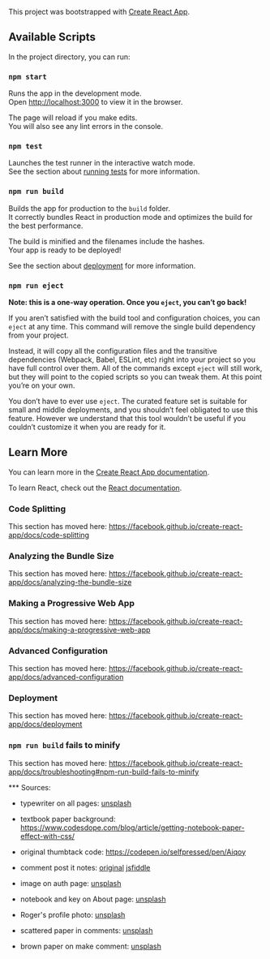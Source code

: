This project was bootstrapped with [Create React App](https://github.com/facebook/create-react-app).

## Available Scripts

In the project directory, you can run:

### `npm start`

Runs the app in the development mode.<br />
Open [http://localhost:3000](http://localhost:3000) to view it in the browser.

The page will reload if you make edits.<br />
You will also see any lint errors in the console.

### `npm test`

Launches the test runner in the interactive watch mode.<br />
See the section about [running tests](https://facebook.github.io/create-react-app/docs/running-tests) for more information.

### `npm run build`

Builds the app for production to the `build` folder.<br />
It correctly bundles React in production mode and optimizes the build for the best performance.

The build is minified and the filenames include the hashes.<br />
Your app is ready to be deployed!

See the section about [deployment](https://facebook.github.io/create-react-app/docs/deployment) for more information.

### `npm run eject`

**Note: this is a one-way operation. Once you `eject`, you can’t go back!**

If you aren’t satisfied with the build tool and configuration choices, you can `eject` at any time. This command will remove the single build dependency from your project.

Instead, it will copy all the configuration files and the transitive dependencies (Webpack, Babel, ESLint, etc) right into your project so you have full control over them. All of the commands except `eject` will still work, but they will point to the copied scripts so you can tweak them. At this point you’re on your own.

You don’t have to ever use `eject`. The curated feature set is suitable for small and middle deployments, and you shouldn’t feel obligated to use this feature. However we understand that this tool wouldn’t be useful if you couldn’t customize it when you are ready for it.

## Learn More

You can learn more in the [Create React App documentation](https://facebook.github.io/create-react-app/docs/getting-started).

To learn React, check out the [React documentation](https://reactjs.org/).

### Code Splitting

This section has moved here: https://facebook.github.io/create-react-app/docs/code-splitting

### Analyzing the Bundle Size

This section has moved here: https://facebook.github.io/create-react-app/docs/analyzing-the-bundle-size

### Making a Progressive Web App

This section has moved here: https://facebook.github.io/create-react-app/docs/making-a-progressive-web-app

### Advanced Configuration

This section has moved here: https://facebook.github.io/create-react-app/docs/advanced-configuration

### Deployment

This section has moved here: https://facebook.github.io/create-react-app/docs/deployment

### `npm run build` fails to minify

This section has moved here: https://facebook.github.io/create-react-app/docs/troubleshooting#npm-run-build-fails-to-minify


*** Sources:

* typewriter on all pages: [unsplash](https://unsplash.com/photos/0gkw_9fy0eQ)

* textbook paper background: https://www.codesdope.com/blog/article/getting-notebook-paper-effect-with-css/

* original thumbtack code: https://codepen.io/selfpressed/pen/Aiqoy

* comment post it notes: [original](http://creative-punch.net/2014/02/create-css3-post-it-note/) [jsfiddle](https://jsfiddle.net/doug99collins/8v02zj5k/)

* image on auth page: [unsplash](https://unsplash.com/photos/HzTJMkjctKE)

* notebook and key on About page: [unsplash](https://unsplash.com/photos/o9KNLaITFYw)

* Roger's profile photo: [unsplash](https://unsplash.com/photos/9R-CH7PR150)

* scattered paper in comments: [unsplash](https://unsplash.com/photos/aJTiW00qqtI)

* brown paper on make comment: [unsplash](https://unsplash.com/photos/Y3vPEuNlf7w)